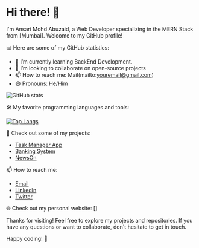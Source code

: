# Hi there! 👋

I'm Ansari Mohd Abuzaid, a Web Developer specializing in the MERN Stack from [Mumbai]. Welcome to my GitHub profile!

📊 Here are some of my GitHub statistics:

- 🌱 I’m currently learning BackEnd Development.
- 👯 I’m looking to collaborate on open-source projects
- 📫 How to reach me: Mail(mailto:youremail@gmail.com)
- 😄 Pronouns: He/Him

![ GitHub stats](https://github-readme-stats.vercel.app/api?username=zaid1515&show_icons=true)

🛠️ My favorite programming languages and tools:

[![Top Langs](https://github-readme-stats.vercel.app/api/top-langs/?username=zaid1515&layout=compact)](https://github.com/zaid1515)

🚀 Check out some of my projects:

- [Task Manager App](https://task-manager-ynhk.onrender.com)
- [Banking System](https://basic-banking-system-zmo7.onrender.com)
- [NewsOn](https://zaid1515.github.io/NewsOn/)

📫 How to reach me:

- [Email](mohdabuzaid15@gmail.com])
- [LinkedIn](https://www.linkedin.com/in/mohd-abuzaid-ansari-122404220/)
- [Twitter](https://twitter.com/MohdAbuzaidAns1)

🌐 Check out my personal website: []

Thanks for visiting! Feel free to explore my projects and repositories. If you have any questions or want to collaborate, don't hesitate to get in touch.

Happy coding! 🚀
